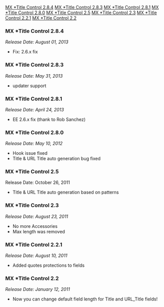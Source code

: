 [MX *Title Control 2.8.4](#2.8.4)
[MX *Title Control 2.8.3](#2.8.3)
[MX *Title Control 2.8.1](#2.8.1)
[MX *Title Control 2.8.0](#2.8.0)
[MX *Title Control 2.5](#2.5)
[MX *Title Control 2.3](#2.3)
[MX *Title Control 2.2.1](#2.2.1)
[MX *Title Control 2.2](#2.2)

### MX *Title Control 2.8.4 <a id="2.8.4"></a> ###
*Release Date: August 01, 2013*

- Fix: 2.6.x fix

### MX *Title Control 2.8.3 <a id="2.8.3"></a> ###
*Release Date: May 31, 2013*

- updater support

### MX *Title Control 2.8.1 <a id="2.8.1"></a> ###
*Release Date: April 24, 2013*

- EE 2.6.x fix (thank to Rob Sanchez)

### MX *Title Control 2.8.0 <a id="2.8.0"></a> ###
*Release Date: May 10, 2012*

- Hook issue fixed
- Title & URL Title auto generation bug fixed

### MX *Title Control 2.5<a id="2.5"></a> ###
Release Date: October 26, 2011

- Title & URL Title auto generation based on patterns

### MX *Title Control 2.3<a id="2.3"></a> ###
*Release Date: August 23, 2011*

- No more Accessories
- Max length was removed

### MX *Title Control 2.2.1<a id="2.2.1"></a> ###
*Release Date: August 10, 2011*

- Added quotes protections to fields

### MX *Title Control 2.2<a id="2.2"></a> ###
*Release Date: January 12, 2011*

- Now you can change default field length for Title and URL_Title fields!